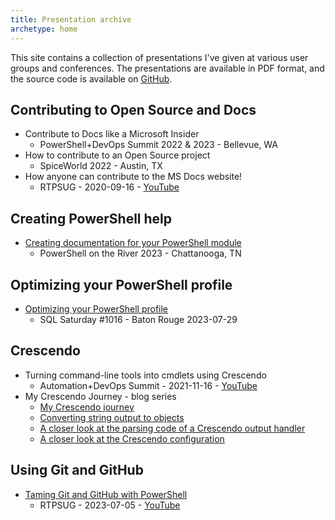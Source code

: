 ```yaml
---
title: Presentation archive
archetype: home
---
```

<!-- markdownlint-disable MD041 -->

This site contains a collection of presentations I've given at various user groups and conferences.
The presentations are available in PDF format, and the source code is available on [GitHub][07].

## Contributing to Open Source and Docs

- Contribute to Docs like a Microsoft Insider
  - PowerShell+DevOps Summit 2022 & 2023 - Bellevue, WA
- How to contribute to an Open Source project
  - SpiceWorld 2022 - Austin, TX
- How anyone can contribute to the MS Docs website!
  - RTPSUG - 2020-09-16 - [YouTube][09]

## Creating PowerShell help

- [Creating documentation for your PowerShell module][08]
  - PowerShell on the River 2023 - Chattanooga, TN

## Optimizing your PowerShell profile

- [Optimizing your PowerShell profile][01]
  - SQL Saturday #1016 - Baton Rouge 2023-07-29

## Crescendo

- Turning command-line tools into cmdlets using Crescendo
  - Automation+DevOps Summit - 2021-11-16 - [YouTube][11]
- My Crescendo Journey - blog series
  - [My Crescendo journey][06]
  - [Converting string output to objects][05]
  - [A closer look at the parsing code of a Crescendo output handler][04]
  - [A closer look at the Crescendo configuration][03]

## Using Git and GitHub

- [Taming Git and GitHub with PowerShell][02]
  - RTPSUG - 2023-07-05 - [YouTube][10]

<!-- link references -->
[01]: ./optimizing-your-powershell-profile/
[02]: ./taming-git-and-github/
[03]: https://devblogs.microsoft.com/powershell-community/a-closer-look-at-the-crescendo-configuration/
[04]: https://devblogs.microsoft.com/powershell-community/a-closer-look-at-the-parsing-code-of-a-crescendo-output-handler/
[05]: https://devblogs.microsoft.com/powershell-community/converting-string-output-to-objects/
[06]: https://devblogs.microsoft.com/powershell-community/my-crescendo-journey/
[07]: https://github.com/sdwheeler/presentations
[08]: https://mikefrobbins.github.io/psdocs-how-to
[09]: https://www.youtube.com/watch?v=0_DEB61YOMc
[10]: https://www.youtube.com/watch?v=5TPR66fFrsQ
[11]: https://www.youtube.com/watch?v=acynivRDg7g
